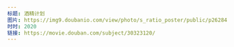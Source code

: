 ```yaml
---
标题: 酒精计划
图片: https://img9.doubanio.com/view/photo/s_ratio_poster/public/p2628440526.jpg
时时: 2020
链接: https://movie.douban.com/subject/30323120/
---
```

